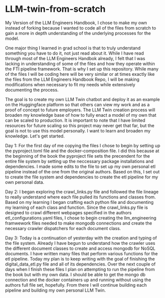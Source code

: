 # LLM-twin-from-scratch
My Version of the LLM Engineers Handbook, I chose to make my own instead of forking because I wanted to code all of the files from scratch to gain a more in depth understanding of the underlying processes for the model.

One major thing I learned in grad school is that to truly understand something you have to do it, not just read about it. While I have read through most of the LLM Engineers Handbok already, I felt that I was lacking in understanding of some of the files and how they operate within the FTI pipeline framework. That is why I set up this repository. While many of the files I will be coding here will be very similar or at times exactly like the files from the LLM Engineers Handbook Repo, I will be making modifications when necessary to fit my needs while extensively documenting the process. 

The goal is to create my own LLM Twin chatbot and deploy it as an example on the Huggingface platform so that others can view my work and as a proof of concept to future employers. The LLM Twin creation process will broaden my knowledge base of how to fully enact a model of my own that can be scaled to production. It is important to note that I have limited resources for future scaling so this project may never get that far, but the goal is not to use this model personally. I want to learn and broaden my knowledge. Let's get started.


Day 1:
For the first day of me copying the files I chose to begin by setting up the pyproject.toml file and the docker-composition file. I did this because at the beginning of the book the pyproject file sets the precendent for the entire file system by setting up the neccessary package installations and dependencies. I made some edits to the file to set up my own personal etl pipeline instead of the one from the original authors. Based on this, I set out to create the file system and dependencies to create the etl pipeline for my own personal data.

Day 2:
I began exploring the crawl_links.py file and followed the file lineage to really understand where each file pulled its functions and classes from. Based on my learning I began crafting each python file and documenting my learning of each class and function. Since the crawl_links.py file is designed to crawl different webpages specified in the authors etl_configurations.yaml files, I chose to begin creating the llm_engineering framwework files needed to make mongodb connections and create the necessary crawler dispatchers for each document class. 

Day 3:
Today is a continuation of yesterday with the creation and typing of the file system. Already I have begun to understand how the crawler uses the different document classes to create and access mongodb for NoSQL documents. I have written many files that perform various functions for the etl pipeline. Today my plan is to keep writing with the goal of finishing the digital_data_etl.py file and all of its dependencies. Over the next couple of days when I finish these files I plan on attempting to run the pipeline from the book but with my own data. I should be able to get the mongo db connection and the docker containers up and running without using the authors full file set, hopefully. From there I will continue building each pipeline and building my own personal LLM Twin.

